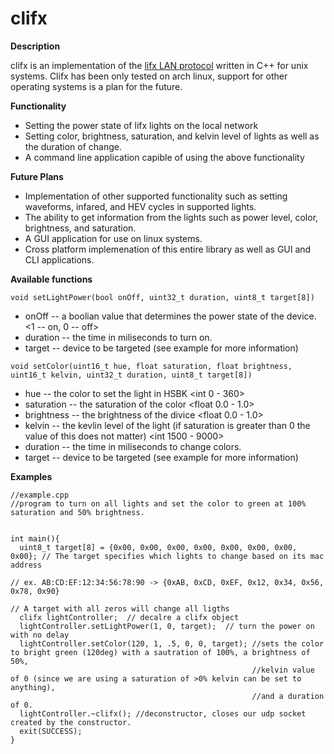 # clifx

**Description**

clifx is an implementation of the [lifx LAN protocol](https://lan.developer.lifx.com/docs) written in C++ for unix systems. Clifx has been only tested on 
arch linux, support for other operating systems is a plan for the future.

**Functionality**

- Setting the power state of lifx lights on the local network
- Setting color, brightness, saturation, and kelvin level of lights as well as the duration of change.
- A command line application capible of using the above functionality

**Future Plans**

- Implementation of other supported functionality such as setting waveforms, infared, and HEV cycles in supported lights.
- The ability to get information from the lights such as power level, color, brightness, and saturation.
- A GUI application for use on linux systems.
- Cross platform implemenation of this entire library as well as GUI and CLI applications.

**Available functions**

`void setLightPower(bool onOff, uint32_t duration, uint8_t target[8])`
- onOff -- a boolian value that determines the power state of the device. <1 -- on, 0 -- off>
- duration -- the time in miliseconds to turn on. 
- target -- device to be targeted (see example for more information)

`void setColor(uint16_t hue, float saturation, float brightness, uint16_t kelvin, uint32_t duration, uint8_t target[8])`
- hue -- the color to set the light in HSBK <int 0 - 360>
- saturation -- the saturation of the color <float 0.0 - 1.0>
- brightness -- the brightness of the divice <float 0.0 - 1.0>
- kelvin -- the kevlin level of the light (if saturation is greater than 0 the value of this does not matter) <int 1500 - 9000>
- duration -- the time in miliseconds to change colors.
- target -- device to be targeted (see example for more information)

**Examples**

```
//example.cpp
//program to turn on all lights and set the color to green at 100% saturation and 50% brightness.


int main(){
  uint8_t target[8] = {0x00, 0x00, 0x00, 0x00, 0x00, 0x00, 0x00, 0x00}; // The target specifies which lights to change based on its mac address
                                                                       // ex. AB:CD:EF:12:34:56:78:90 -> {0xAB, 0xCD, 0xEF, 0x12, 0x34, 0x56, 0x78, 0x90}
                                                                        // A target with all zeros will change all ligths
  clifx lightController;  // decalre a clifx object
  lightController.setLightPower(1, 0, target);  // turn the power on with no delay
  lightController.setColor(120, 1, .5, 0, 0, target); //sets the color to bright green (120deg) with a sautration of 100%, a brightness of 50%, 
                                                      //kelvin value of 0 (since we are using a saturation of >0% kelvin can be set to anything),
                                                      //and a duration of 0.
  lightController.~clifx(); //deconstructor, closes our udp socket created by the constructor.
  exit(SUCCESS);
}
```
